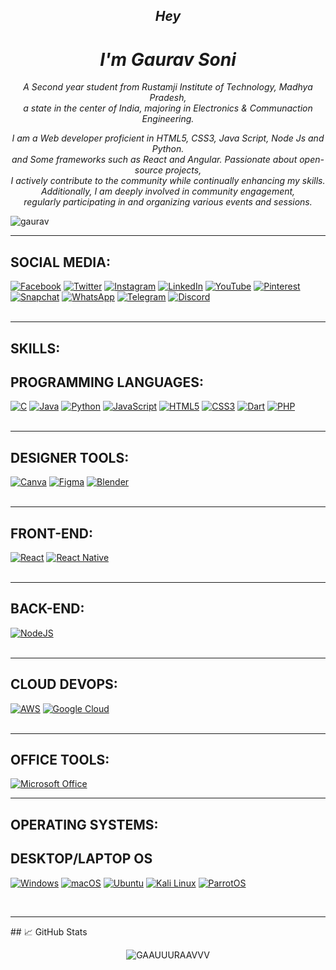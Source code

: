  <i align="center">
   <h2 class="title-text text-head">Hey</h2>
   <h1 class="title-text text-head">I'm Gaurav Soni</h1>
   <div class="paragraph py-4 w-73">
   <p>
     A Second year student from Rustamji Institute of Technology, Madhya Pradesh,<br>
      a state in the center of India, majoring in Electronics & Communaction Engineering.</p></div>
              <p class="para">
                I am a Web developer proficient in HTML5, CSS3, Java Script, Node Js and Python. <br> and Some frameworks such as React and Angular.
                 Passionate  about open-source projects,<br> I actively contribute to the community while continually
                enhancing my skills.<br> Additionally, I am deeply  involved in community engagement,<br> regularly participating
                in and organizing various events and sessions.
              </p></i> 
<p align="left" color="red"> <img src="https://komarev.com/ghpvc/?username=gaauuuraavvv&label=Profile%20views&color=0e75b6&style=flat" alt="gaurav" /> </p>
<hr>

## SOCIAL MEDIA:

[![Facebook](https://img.shields.io/badge/Facebook-1877F2?style=for-the-badge&logo=facebook&logoColor=white)](https://www.facebook.com/gaauuuraavv)
[![Twitter](https://img.shields.io/badge/Twitter-1DA1F2?style=for-the-badge&logo=twitter&logoColor=white)](https://twitter.com/gaauuuraavvv)
[![Instagram](https://img.shields.io/badge/Instagram-E4405F?style=for-the-badge&logo=instagram&logoColor=white)](https://instagram.com/gaauuuraavvv_)
[![LinkedIn](https://img.shields.io/badge/LinkedIn-0077B5?style=for-the-badge&logo=linkedin&logoColor=white)](https://www.linkedin.com/in/gaurav-soni-2320b6284/)
[![YouTube](https://img.shields.io/badge/YouTube-FF0000?style=for-the-badge&logo=youtube&logoColor=white)](https://youtube.com/@gaauuuraavvv)
[![Pinterest](https://img.shields.io/badge/Pinterest-E60023?style=for-the-badge&logo=pinterest&logoColor=white)](https://www.pinterest.com/)
[![Snapchat](https://img.shields.io/badge/Snapchat-FFFC00?style=for-the-badge&logo=snapchat&logoColor=white)](https://www.snapchat.com/add/gaauuuraavv)
[![WhatsApp](https://img.shields.io/badge/WhatsApp-25D366?style=for-the-badge&logo=whatsapp&logoColor=white)](https://www.whatsapp.com/)
[![Telegram](https://img.shields.io/badge/Telegram-2CA5E0?style=for-the-badge&logo=telegram&logoColor=white)](https://telegram.org/)
[![Discord](https://img.shields.io/badge/Discord-5865F2?style=for-the-badge&logo=discord&logoColor=white)](https://discord.com/)
<br>
<br>
<hr>

## SKILLS:

## PROGRAMMING LANGUAGES:

[![C](https://img.shields.io/badge/C-00599C?style=for-the-badge&logo=c&logoColor=white)](https://en.wikipedia.org/wiki/C_(programming_language))
[![Java](https://img.shields.io/badge/Java-ED8B00?style=for-the-badge&logo=java&logoColor=white)](https://www.java.com/)
[![Python](https://img.shields.io/badge/Python-3670A0?style=for-the-badge&logo=python&logoColor=ffdd54)](https://www.python.org/)
[![JavaScript](https://img.shields.io/badge/JavaScript-323330?style=for-the-badge&logo=javascript&logoColor=F7DF1E)](https://developer.mozilla.org/en-US/docs/Web/JavaScript)
[![HTML5](https://img.shields.io/badge/HTML5-E34F26?style=for-the-badge&logo=html5&logoColor=white)](https://developer.mozilla.org/en-US/docs/Web/Guide/HTML/HTML5)
[![CSS3](https://img.shields.io/badge/CSS3-1572B6?style=for-the-badge&logo=css3&logoColor=white)](https://developer.mozilla.org/en-US/docs/Web/CSS)
[![Dart](https://img.shields.io/badge/Dart-0175C2?style=for-the-badge&logo=dart&logoColor=white)](https://dart.dev/)
[![PHP](https://img.shields.io/badge/PHP-777BB4?style=for-the-badge&logo=php&logoColor=white)](https://www.php.net/)
<br>
<br>
<hr>

## DESIGNER TOOLS: 

[![Canva](https://img.shields.io/badge/Canva-%2300C4CC.svg?style=for-the-badge&logo=Canva&logoColor=white)](https://www.canva.com/)
[![Figma](https://img.shields.io/badge/figma-%23F24E1E.svg?style=for-the-badge&logo=figma&logoColor=white)](https://www.figma.com/)
[![Blender](https://img.shields.io/badge/blender-%23F5792A.svg?style=for-the-badge&logo=blender&logoColor=white)](https://www.blender.org/)
<br>
<br>
<hr>

## FRONT-END:

[![React](https://img.shields.io/badge/react-%2320232a.svg?style=for-the-badge&logo=react&logoColor=%2361DAFB)](https://reactjs.org/)
[![React Native](https://img.shields.io/badge/react_native-%2320232a.svg?style=for-the-badge&logo=react&logoColor=%2361DAFB)](https://reactnative.dev/)
<br>
<br>
<hr>

## BACK-END:

[![NodeJS](https://img.shields.io/badge/node.js-6DA55F?style=for-the-badge&logo=node.js&logoColor=white)]()
<br>
<br>
<hr>

## CLOUD DEVOPS:

[![AWS](https://img.shields.io/badge/AWS-%23FF9900.svg?style=for-the-badge&logo=amazon-aws&logoColor=white)](https://aws.amazon.com/)
[![Google Cloud](https://img.shields.io/badge/GoogleCloud-%234285F4.svg?style=for-the-badge&logo=google-cloud&logoColor=white)](https://cloud.google.com/)
<br>
<br>
<hr>

## OFFICE TOOLS:

[![Microsoft Office](https://img.shields.io/badge/Microsoft_Office-D83B01?style=for-the-badge&logo=microsoft-office&logoColor=white)](https://www.microsoft.com/en-us/microsoft-365)
<br>
<hr>

## OPERATING SYSTEMS:

## DESKTOP/LAPTOP OS

[![Windows](https://img.shields.io/badge/Windows-0078D6?style=for-the-badge&logo=windows&logoColor=white)](https://www.microsoft.com/en-us/windows)
[![macOS](https://img.shields.io/badge/macOS-000000?style=for-the-badge&logo=apple&logoColor=white)](https://www.apple.com/macos)
[![Ubuntu](https://img.shields.io/badge/Ubuntu-E95420?style=for-the-badge&logo=ubuntu&logoColor=white)](https://ubuntu.com/)
[![Kali Linux](https://img.shields.io/badge/Kali_Linux-557C94?style=for-the-badge&logo=kalilinux&logoColor=white)](https://www.kali.org/)
[![ParrotOS](https://img.shields.io/badge/ParrotOS-339933?style=for-the-badge&logo=parrot&logoColor=white)](https://www.parrotsec.org/)

<br>
<hr>
## &#x1f4c8; GitHub Stats

<div align="center">
<p><img align="center" src="https://github-readme-streak-stats.herokuapp.com/?user=GAAUUURAAVVV&theme=dark" alt="GAAUUURAAVVV" /></p>
  </div>
